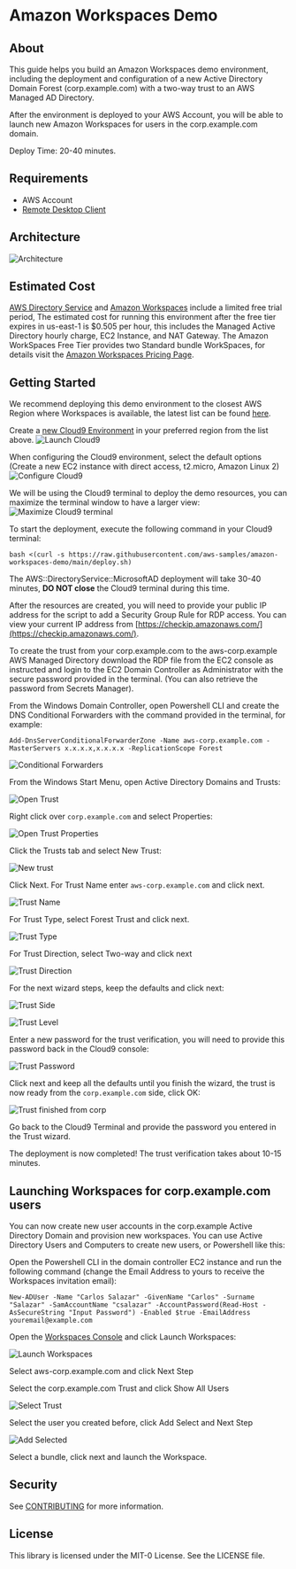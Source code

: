 # Amazon Workspaces Demo

## About

This guide helps you build an Amazon Workspaces demo environment, including the deployment and configuration of a new Active Directory Domain Forest (corp.example.com) with a two-way trust to an AWS Managed AD Directory.

After the environment is deployed to your AWS Account, you will be able to launch new Amazon Workspaces for users in the corp.example.com domain.

Deploy Time: 20-40 minutes.

## Requirements

* AWS Account
* [Remote Desktop Client](https://docs.microsoft.com/en-us/windows-server/remote/remote-desktop-services/clients/remote-desktop-clients)

## Architecture

![Architecture](img/architecture-2.png)

## Estimated Cost

[AWS Directory Service](https://aws.amazon.com/directoryservice/limited-free-trial/) and [Amazon Workspaces](https://aws.amazon.com/workspaces/pricing/) include a limited free trial period, The estimated cost for running this environment after the free tier expires in us-east-1 is $0.505 per hour, this includes the Managed Active Directory hourly charge, EC2 Instance, and NAT Gateway. The Amazon WorkSpaces Free Tier provides two Standard bundle WorkSpaces, for details visit the [Amazon Workspaces Pricing Page](https://aws.amazon.com/workspaces/pricing/).

## Getting Started

We recommend deploying this demo environment to the closest AWS Region where Workspaces is available, the latest list can be found [here](https://docs.aws.amazon.com/workspaces/latest/adminguide/azs-workspaces.html).

Create a [new Cloud9 Environment](https://console.aws.amazon.com/cloud9/home) in your preferred region from the list above.
![Launch Cloud9](img/launch-cloud9-name.png)

When configuring the Cloud9 environment, select the default options (Create a new EC2 instance with direct access, t2.micro, Amazon Linux 2)
![Configure Cloud9](img/configure-cloud9-settings.png)

We will be using the Cloud9 terminal to deploy the demo resources, you can maximize the terminal window to have a larger view:
![Maximize Cloud9 terminal](img/max-cloud9-terminal.png)

To start the deployment, execute the following command in your Cloud9 terminal:
```
bash <(curl -s https://raw.githubusercontent.com/aws-samples/amazon-workspaces-demo/main/deploy.sh)
```

The AWS::DirectoryService::MicrosoftAD deployment will take 30-40 minutes, **DO NOT close** the Cloud9 terminal during this time.

After the resources are created, you will need to provide your public IP address for the script to add a Security Group Rule for RDP access. You can view your current IP address from [https://checkip.amazonaws.com/](https://checkip.amazonaws.com/).

To create the trust from your corp.example.com to the aws-corp.example AWS Managed Directory download the RDP file from the EC2 console as instructed and login to the EC2 Domain Controller as Administrator with the secure password provided in the terminal. (You can also retrieve the password from Secrets Manager).

From the Windows Domain Controller, open Powershell CLI and create the DNS Conditional Forwarders with the command provided in the terminal, for example:
```
Add-DnsServerConditionalForwarderZone -Name aws-corp.example.com -MasterServers x.x.x.x,x.x.x.x -ReplicationScope Forest
```
![Conditional Forwarders](img/create-conditional-forwarders.png)

From the Windows Start Menu, open Active Directory Domains and Trusts:

![Open Trust](img/open-trusts.png)

Right click over ```corp.example.com``` and select Properties:

![Open Trust Properties](img/open-trust-properties.png)

Click the Trusts tab and select New Trust:

![New trust](img/new-trust.png)

Click Next. For Trust Name enter ```aws-corp.example.com``` and click next.

![Trust Name](img/trust-name.png)

For Trust Type, select Forest Trust and click next.

![Trust Type](img/trust-type.png)

For Trust Direction, select Two-way and click next

![Trust Direction](img/trust-direction.png)

For the next wizard steps, keep the defaults and click next:

![Trust Side](img/side-trust.png)

![Trust Level](img/trust-level.png)

Enter a new password for the trust verification, you will need to provide this password back in the Cloud9 console:

![Trust Password](img/trust-password.png)

Click next and keep all the defaults until you finish the wizard, the trust is now ready from the ```corp.example.com``` side, click OK:

![Trust finished from corp](img/trust-done-from-corp.png)

Go back to the Cloud9 Terminal and provide the password you entered in the Trust wizard.

The deployment is now completed! The trust verification takes about 10-15 minutes.

## Launching Workspaces for corp.example.com users

You can now create new user accounts in the corp.example Active Directory Domain and provision new workspaces. You can use Active Directory Users and Computers to create new users, or Powershell like this:

Open the Powershell CLI in the domain controller EC2 instance and run the following command (change the Email Address to yours to receive the Workspaces invitation email):

```
New-ADUser -Name "Carlos Salazar" -GivenName "Carlos" -Surname "Salazar" -SamAccountName "csalazar" -AccountPassword(Read-Host -AsSecureString "Input Password") -Enabled $true -EmailAddress youremail@example.com
```

Open the [Workspaces Console](https://console.aws.amazon.com/workspaces/home) and click Launch Workspaces:

![Launch Workspaces](img/launch-workspaces-1.png)

Select aws-corp.example.com and click Next Step

Select the corp.example.com Trust and click Show All Users

![Select Trust](img/launch-workspaces-select-trust.png)

Select the user you created before, click Add Select and Next Step

![Add Selected](img/launch-workspaces-adduser.png)

Select a bundle, click next and launch the Workspace.

## Security

See [CONTRIBUTING](CONTRIBUTING.md#security-issue-notifications) for more information.

## License

This library is licensed under the MIT-0 License. See the LICENSE file.

